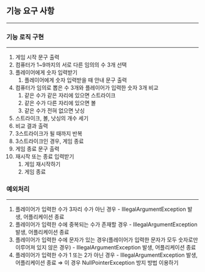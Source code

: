 ## 기능 요구 사항

---

### 기능 로직 구현

---

1. 게임 시작 문구 출력
2. 컴퓨터가 1~9까지의 서로 다른 임의의 수 3개 선택
3. 플레이어에게 숫자 입력받기
    1. 플레이어에게 숫자 입력받을 때 안내 문구 출력
4. 컴퓨터가 임의로 뽑은 수 3개와 플레이어가 입력한 숫자 3개 비교
    1. 같은 수가 같은 자리에 있으면 스트라이크
    2. 같은 수가 다른 자리에 있으면 볼
    3. 같은 수가 전혀 없으면 낫싱
5. 스트라이크, 볼, 낫싱의 개수 세기
6. 비교 결과 출력
7. 3스트라이크가 될 때까지 반복
8. 3스트라이크인 경우, 게임 종료
9. 게임 종료 문구 출력
10. 재시작 또는 종료 입력받기
    1. 게임 재시작하기
    2. 게임 종료

### 예외처리

---

1. 플레이어가 입력한 수가 3자리 수가 아닌 경우 - IllegalArgumentException 발생, 어플리케이션 종료
2. 플레이어가 입력한 수에 중복되는 수가 존재할 경우 - IllegalArgumentException 발생, 어플리케이션 종료
3. 플레이어가 입력한 수에 문자가 있는 경우(플레이어가 입력한 문자가 모두 숫자로만 이루어져 있지 않은 경우) - IllegalArgumentException 발생, 어플리케이션 종료
4. 플레이어가 입력한 수가 1 또는 2가 아닌 경우 - IllegalArgumentException 발생, 어플리케이션 종료 ⇒ 이 경우 NullPointerException 방지 방법 이용하기